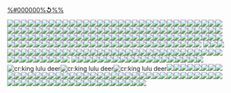 [%#000000%**↺**%%](border)

![](https://files.catbox.moe/uv2o1k.gif)![](https://files.catbox.moe/dmn3g7.gif)![](https://files.catbox.moe/gcswcu.gif)![](https://files.catbox.moe/nnfsot.gif)![](https://files.catbox.moe/etq42z.gif)![](https://files.catbox.moe/ikyyiz.gif)![](https://files.catbox.moe/zhfhhn.gif)![](https://files.catbox.moe/tz70nu.gif)![](https://files.catbox.moe/r9kkry.gif)![](https://files.catbox.moe/i04t00.gif)![](https://files.catbox.moe/1nxmd2.gif)![](https://files.catbox.moe/kswoa5.gif)![](https://files.catbox.moe/bacjdk.gif)![](https://files.catbox.moe/17upmn.gif)![](https://files.catbox.moe/2bgu45.gif)![](https://files.catbox.moe/d5nac8.gif)![](https://files.catbox.moe/3uuruv.gif)![](https://files.catbox.moe/bceat8.gif)![](https://files.catbox.moe/hlxb19.gif)![](https://files.catbox.moe/hd7itp.gif)![](https://files.catbox.moe/yj5q5p.gif)![](https://files.catbox.moe/xhczmu.gif)![](https://files.catbox.moe/q75cgx.gif)![](https://files.catbox.moe/tsmhgf.gif)![](https://files.catbox.moe/pligtd.gif)![](https://files.catbox.moe/cb2r6p.gif)![](https://files.catbox.moe/jel7qr.gif)![](https://files.catbox.moe/km2143.gif)![](https://files.catbox.moe/tb18ji.png)![](https://files.catbox.moe/dd1jx9.gif)![](https://files.catbox.moe/il297b.gif)![](https://files.catbox.moe/0uyhzk.gif)![](https://files.catbox.moe/b4opbm.gif)![](https://files.catbox.moe/mhfjpu.gif)![](https://files.catbox.moe/bm757o.gif)![](https://files.catbox.moe/zjh6ed.gif)![](https://files.catbox.moe/ai01lv.gif)![](https://files.catbox.moe/m4jf7b.gif)![](https://files.catbox.moe/2gcepg.gif)![](https://files.catbox.moe/j8pedt.gif)![](https://files.catbox.moe/ezjv8d.gif)![](https://files.catbox.moe/g0jwou.gif)![](https://files.catbox.moe/rdljln.gif)![](https://files.catbox.moe/olm1qj.gif)![](https://files.catbox.moe/oejn7g.gif)![](https://files.catbox.moe/j1bcq1.gif)![](https://files.catbox.moe/9kr3dy.gif)![](https://files.catbox.moe/5p5mmm.gif)![](https://files.catbox.moe/za0uup.gif)![](https://files.catbox.moe/xmt9of.gif)![](https://files.catbox.moe/0n7elz.gif)![](https://files.catbox.moe/8s815w.gif)![](https://files.catbox.moe/prl9m3.gif)![](https://files.catbox.moe/ckey2s.gif)![](https://files.catbox.moe/l3oqxn.gif)![](https://files.catbox.moe/yl7z8q.gif)![](https://files.catbox.moe/o1z29z.gif)![](https://files.catbox.moe/2fukuk.gif)![](https://files.catbox.moe/8s73dk.gif)![](https://files.catbox.moe/8n6wf1.gif)![](https://files.catbox.moe/8vcism.gif)![](https://files.catbox.moe/n1tm6v.gif)![](https://files.catbox.moe/9vzcxs.gif)![](https://files.catbox.moe/x94zca.gif)![](https://files.catbox.moe/xng5tu.gif)![](https://files.catbox.moe/o5c92g.png)![](https://files.catbox.moe/baaz77.png)![](https://files.catbox.moe/0lbcrv.png)![](https://files.catbox.moe/tadteh.png)![](https://files.catbox.moe/sxsod3.png)![](https://files.catbox.moe/64t3v0.png)![](https://files.catbox.moe/y6jq48.png)![](https://files.catbox.moe/fwcg6q.png)![](https://files.catbox.moe/rq6527.png)![](https://files.catbox.moe/2ugktv.png)![](https://files.catbox.moe/j798bk.gif)![](https://files.catbox.moe/rppz6m.gif)![](https://images-ext-1.discordapp.net/external/0L3YMuZYH6yOjuxLiXlIiJyxGatidxO8w2ZILKjJ3J4/https/64.media.tumblr.com/6e2d5840ef4dce4885579892f4fd6a78/686ddb612fa631c7-23/s100x200/348191806b02001fe046f9a9ac9fab739b42342f.gif)![](https://media.discordapp.net/attachments/1051711238872244355/1136043833759641651/Tumblr_l_101033913035155.gif)![](https://media.discordapp.net/attachments/1051711238872244355/1136043834581725305/Tumblr_l_100994571666472.gif)![](https://media.discordapp.net/attachments/1051711238872244355/1133586544918274078/IMG_0883.gif)![](https://media.discordapp.net/attachments/1051711238872244355/1133586538563907615/IMG_0884.gif)![](https://media.discordapp.net/attachments/1051711238872244355/1133586529885880393/IMG_0885.gif)![](https://media.discordapp.net/attachments/1051711238872244355/1133586524710113330/IMG_0886.gif)![](https://media.discordapp.net/attachments/1051711238872244355/1133586510025867415/IMG_0889.gif)![](https://images-ext-2.discordapp.net/external/0BgzR_i001UQxuAGqCwqKCD3jXLqdum15tW1Cz677RA/https/64.media.tumblr.com/0851272bde0f5baebce8a51aff82b006/b95aa1a14bb12536-68/s100x200/734651ef9c7b3402696c30e4a71232c90bb08266.gif)![](https://images-ext-1.discordapp.net/external/erLVHlPbv8DrJlqKhEH-IK0YXntdvEB_0X3-CCSeQxQ/https/64.media.tumblr.com/b3d448cc87d4c0a6afb2eac5f69f60b3/b95aa1a14bb12536-ac/s100x200/4753f6d107a149d8621b7013fa97e21455987c02.gif)![](https://images-ext-2.discordapp.net/external/YOkL9EAQOeh7YdjvBpYaoz5O4xLaDat17T0Um2iUhh8/https/64.media.tumblr.com/7841704db93aa517b854d08b72fc2d86/b95aa1a14bb12536-41/s100x200/13739e0c4f5b2a5437937d1cdad2b8982b3cd241.gif)![](https://images-ext-1.discordapp.net/external/jDk9MnSNdN4KyabJIO8vtcBzStjrpLAHPD-Ldyqjy4U/https/64.media.tumblr.com/ed6eccbb68c104a98230f8306cd85ca0/b95aa1a14bb12536-8e/s100x200/bcc1395f99f873009d55c595bf2b58ce50cda128.gif)![](https://imgur.com/TOZmFA3.gif)![](https://images-ext-1.discordapp.net/external/FAUBQX8v5xzOCt9l-SDA1OhH2C2-iiy51GxSWEy6J8M/https/64.media.tumblr.com/327dba09922df099f72a43b516f050da/b95aa1a14bb12536-f7/s100x200/eb733408c8bc871666455dd732cea5da87004a3c.gif)![](https://images-ext-1.discordapp.net/external/Gxo9qR-oXGb-19WhVOPN-S714aK9Wz7yHIDiRN7eONk/https/64.media.tumblr.com/674370041021d0c58996ec49fcfe414e/b95aa1a14bb12536-d1/s100x200/fb559e024f6245af72443e8616b83ea72c6fbdf0.gif)![](https://media.discordapp.net/attachments/1051711238872244355/1129741717424324668/ezgif-4-2c5a00d0c1.png)![](https://media.discordapp.net/attachments/1051711238872244355/1129741717726318766/ezgif-4-a32dbd7a38.png)![](https://media.discordapp.net/attachments/1051711238872244355/1127870793066496010/tumblr_lth50byK221qip80b540.gif)![](https://media.discordapp.net/attachments/1051711238872244355/1127870793276215436/tumblr_lth50h2oc71qip80b540.gif)![](https://media.discordapp.net/attachments/1051711238872244355/1127870793557217320/tumblr_lth50dVf7l1qip80b540.gif)![](https://media.discordapp.net/attachments/1051711238872244355/1126998274952413264/IMG_9238.gif)![](https://media.discordapp.net/attachments/1051711238872244355/1119306149653655632/IMG_7707.gif)![](https://media.discordapp.net/attachments/1051711238872244355/1119306150240845824/IMG_7706.gif)![](https://media.discordapp.net/attachments/1051711238872244355/1119306149213249629/IMG_7708.gif)![](https://media.discordapp.net/attachments/1051711238872244355/1119306148747673600/IMG_7705.gif)![](https://media.discordapp.net/attachments/1051711238872244355/1119306145996210306/IMG_7701.gif)![](https://media.discordapp.net/attachments/1051711238872244355/1119306147501977802/IMG_7703.gif)![](https://media.discordapp.net/attachments/1051711238872244355/1119306144905699368/IMG_7702.gif)![](https://media.discordapp.net/attachments/1051711238872244355/1119306148303081572/IMG_7704.gif)![](https://media.discordapp.net/attachments/1051711238872244355/1115910488702845008/IMG_8572.gif)![](https://media.discordapp.net/attachments/1051711238872244355/1111544228519088138/CANDLABRA.gif)![](https://media.discordapp.net/attachments/1051711238872244355/1111544227994816532/CANDLE.gif)![](https://media.discordapp.net/attachments/1051711238872244355/1076963574523637780/IMG_2176.gif)![](https://files.catbox.moe/7an2nf.gif)![](https://files.catbox.moe/xqyvhx.gif)![](https://files.catbox.moe/d00e3o.gif)![](https://files.catbox.moe/gxl8ze.gif)![](https://files.catbox.moe/ir6wy7.gif)![](https://files.catbox.moe/n6i5g7.gif)![](https://files.catbox.moe/965a5f.gif)![](https://files.catbox.moe/3h8hbm.gif)![](https://files.catbox.moe/e2sj9e.gif)![](https://files.catbox.moe/wtm3a6.gif)![](https://files.catbox.moe/zzy1ur.gif)
![](https://files.catbox.moe/xxsbwm.gif)![](https://files.catbox.moe/setqig.gif)![](https://files.catbox.moe/w835ew.gif)![](https://files.catbox.moe/x53tkl.gif)![](https://files.catbox.moe/u2ct77.gif)![](https://files.catbox.moe/ijeyee.gif)![](https://files.catbox.moe/p7qmsl.gif)![](https://files.catbox.moe/ynedfq.gif)![](https://files.catbox.moe/afe7zj.gif)![](https://files.catbox.moe/l50psf.gif)![](https://files.catbox.moe/d4l4gx.gif)![](https://files.catbox.moe/h41z7j.gif)![](https://files.catbox.moe/zdgpus.gif)![](https://files.catbox.moe/f9t11g.gif)![](https://files.catbox.moe/7jh50h.gif)![](https://files.catbox.moe/to9091.gif)![](https://files.catbox.moe/fp10v5.gif)![](https://files.catbox.moe/yvduuy.gif)![](https://files.catbox.moe/k65k4u.gif)![](https://files.catbox.moe/3ip1ea.gif)![](https://files.catbox.moe/ppuogr.gif)![](https://files.catbox.moe/6sdd2e.gif)![](https://files.catbox.moe/ksour8.gif)![](https://files.catbox.moe/te41e3.gif)![](https://files.catbox.moe/asjz1q.gif)![](https://files.catbox.moe/a54bfa.gif)![](https://files.catbox.moe/jwetdn.gif)![](https://files.catbox.moe/r5a3cc.gif)![](https://files.catbox.moe/89t9fn.gif)![](https://files.catbox.moe/et7aqd.gif)![](https://files.catbox.moe/gu0t2s.gif)![](https://files.catbox.moe/mptc38.gif)![](https://files.catbox.moe/uj66rg.gif)![](https://files.catbox.moe/ol5u1v.gif)![](https://files.catbox.moe/ca1arx.gif)![](https://files.catbox.moe/t5slxy.gif)![](https://files.catbox.moe/ny8f57.gif)![](https://files.catbox.moe/2o707x.gif)![](https://files.catbox.moe/bsk243.gif)![](https://files.catbox.moe/lgyq88.gif)![](https://files.catbox.moe/uzu2n3.gif)![](https://files.catbox.moe/gpbzoc.gif)![](https://files.catbox.moe/yseee7.gif)
![](https://files.catbox.moe/u0oj80.gif)![](https://files.catbox.moe/qp8xl5.gif)![](https://files.catbox.moe/5y45o5.gif)![](https://files.catbox.moe/qfq2ey.gif)![](https://files.catbox.moe/trjpog.gif)![](https://files.catbox.moe/60m4eu.gif)![](https://files.catbox.moe/tw8mhu.gif)![](https://files.catbox.moe/vpfhap.gif)![](https://files.catbox.moe/d5rdun.gif)![](https://files.catbox.moe/3z4vbu.gif)![](https://files.catbox.moe/j7a675.gif)![](https://files.catbox.moe/da2g8r.gif)![](https://files.catbox.moe/mqh37h.gif)![](https://files.catbox.moe/xhotdg.gif)![](https://files.catbox.moe/w1olts.gif)![](https://files.catbox.moe/mhg0af.gif)![](https://files.catbox.moe/q4tdnp.gif)![](https://files.catbox.moe/h96gvd.gif)![](https://files.catbox.moe/qp437m.gif)![cr:king lulu deer](https://files.catbox.moe/v1vptk.gif)![cr:king lulu deer](https://files.catbox.moe/mzxsni.gif)![cr:king lulu deer](https://files.catbox.moe/q8qzgl.gif)![](https://files.catbox.moe/1xhj6g.gif)![](https://files.catbox.moe/8f6zle.gif)![](https://files.catbox.moe/83pcm1.gif)![](https://files.catbox.moe/cs4i37.gif)![](https://files.catbox.moe/se0idm.gif)![](https://files.catbox.moe/zab0i7.gif)![](https://files.catbox.moe/04q206.gif)![](https://files.catbox.moe/nc2880.gif)![](https://files.catbox.moe/tqeixu.gif)![](https://files.catbox.moe/embrpg.gif)![](https://files.catbox.moe/oo45oi.gif)![](https://files.catbox.moe/1zlcn6.gif)![](https://files.catbox.moe/4fflg6.gif)![](https://files.catbox.moe/4q67h8.gif)![](https://files.catbox.moe/0rz0im.gif)![](https://files.catbox.moe/ld0xn3.gif)![](https://files.catbox.moe/yghed1.gif)![](https://files.catbox.moe/70coak.gif)![](https://files.catbox.moe/noxp10.gif)![](https://files.catbox.moe/uwttj6.gif)![](https://files.catbox.moe/vyq12r.gif)![](https://files.catbox.moe/z4bhfc.gif)![](https://files.catbox.moe/gwdovh.gif)![](https://files.catbox.moe/xzw4tq.gif)![](https://files.catbox.moe/ywyxxp.gif)![](https://files.catbox.moe/v3mc4d.gif)![](https://files.catbox.moe/m685v6.gif)![](https://files.catbox.moe/p5l96m.gif)![](https://files.catbox.moe/46ydf7.gif)![](https://files.catbox.moe/vxmt2r.gif)![](https://files.catbox.moe/wfm6ao.gif)![](https://files.catbox.moe/1t8rp5.gif)![](https://files.catbox.moe/c3d1ek.gif)![](https://files.catbox.moe/yjpqng.gif)![](https://files.catbox.moe/u6ifdp.gif)![](https://files.catbox.moe/fm9hbp.gif)![](https://files.catbox.moe/sao457.gif)![](https://files.catbox.moe/nhk80i.gif)![](https://files.catbox.moe/8300kg.gif)![](https://files.catbox.moe/yjpqng.gif)![](https://files.catbox.moe/bow52f.gif)![](https://files.catbox.moe/5a4ztj.gif)![](https://files.catbox.moe/xlpoao.gif)![](https://files.catbox.moe/a7q7uv.gif)![](https://files.catbox.moe/x1lm56.gif)![](https://files.catbox.moe/zmc0gy.gif)![](https://files.catbox.moe/o9wqst.gif)![](https://files.catbox.moe/pjik9m.gif)![](https://files.catbox.moe/qrxmsp.gif)![](https://files.catbox.moe/h32gk0.gif)![](https://files.catbox.moe/9c09px.png)![](https://files.catbox.moe/jy30rn.png)![](https://files.catbox.moe/cjgc8c.png)![](https://files.catbox.moe/3cbrm6.gif)![](https://files.catbox.moe/i9il3b.gif)![](https://files.catbox.moe/zjix92.gif)![](https://files.catbox.moe/qa5woo.gif)![](https://files.catbox.moe/ncp7kg.gif)![](https://files.catbox.moe/1apyl7.gif)